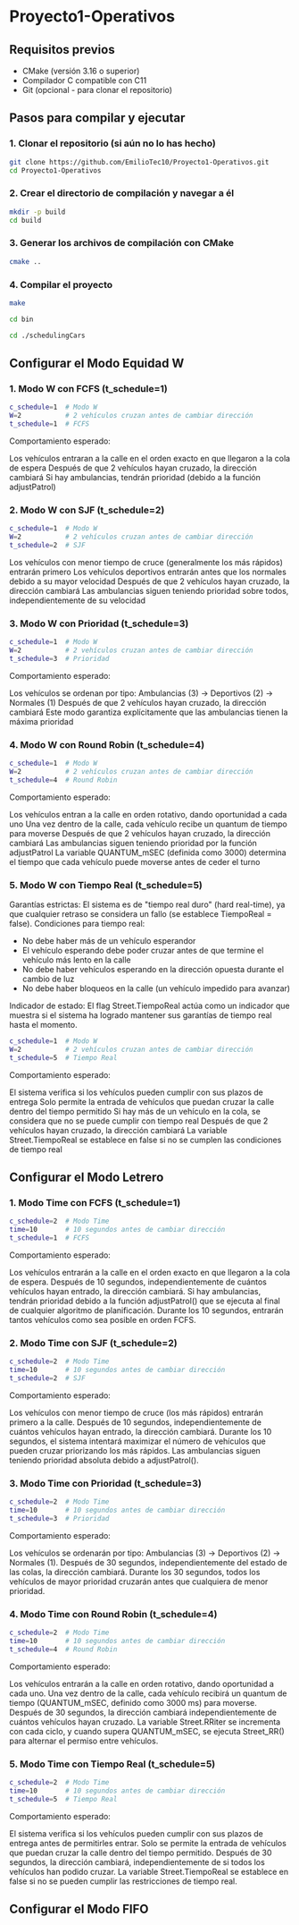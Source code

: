 # Proyecto1-Operativos

## Requisitos previos
- CMake (versión 3.16 o superior)
- Compilador C compatible con C11
- Git (opcional - para clonar el repositorio)

## Pasos para compilar y ejecutar

### 1. Clonar el repositorio (si aún no lo has hecho)

```bash
git clone https://github.com/EmilioTec10/Proyecto1-Operativos.git
cd Proyecto1-Operativos
```

### 2. Crear el directorio de compilación y navegar a él

```bash
mkdir -p build
cd build
```

### 3. Generar los archivos de compilación con CMake

```bash
cmake ..
```

### 4. Compilar el proyecto
```bash
make
```

```bash
cd bin
```

```bash
cd ./schedulingCars
```

## Configurar el Modo Equidad W

### 1. Modo W con FCFS (t_schedule=1)

```bash
c_schedule=1  # Modo W
W=2           # 2 vehículos cruzan antes de cambiar dirección
t_schedule=1  # FCFS
```

Comportamiento esperado:

Los vehículos entraran a la calle en el orden exacto en que llegaron a la cola de espera
Después de que 2 vehículos hayan cruzado, la dirección cambiará
Si hay ambulancias, tendrán prioridad (debido a la función adjustPatrol)

### 2. Modo W con SJF (t_schedule=2)

```bash
c_schedule=1  # Modo W
W=2           # 2 vehículos cruzan antes de cambiar dirección
t_schedule=2  # SJF
```

Los vehículos con menor tiempo de cruce (generalmente los más rápidos) entrarán primero
Los vehículos deportivos entrarán antes que los normales debido a su mayor velocidad
Después de que 2 vehículos hayan cruzado, la dirección cambiará
Las ambulancias siguen teniendo prioridad sobre todos, independientemente de su velocidad

### 3. Modo W con Prioridad (t_schedule=3)

```bash
c_schedule=1  # Modo W
W=2           # 2 vehículos cruzan antes de cambiar dirección
t_schedule=3  # Prioridad
```

Comportamiento esperado:

Los vehículos se ordenan por tipo: Ambulancias (3) → Deportivos (2) → Normales (1)
Después de que 2 vehículos hayan cruzado, la dirección cambiará
Este modo garantiza explícitamente que las ambulancias tienen la máxima prioridad

### 4. Modo W con Round Robin (t_schedule=4)

```bash
c_schedule=1  # Modo W
W=2           # 2 vehículos cruzan antes de cambiar dirección
t_schedule=4  # Round Robin
```

Comportamiento esperado:

Los vehículos entran a la calle en orden rotativo, dando oportunidad a cada uno
Una vez dentro de la calle, cada vehículo recibe un quantum de tiempo para moverse
Después de que 2 vehículos hayan cruzado, la dirección cambiará
Las ambulancias siguen teniendo prioridad por la función adjustPatrol
La variable QUANTUM_mSEC (definida como 3000) determina el tiempo que cada vehículo puede moverse antes de ceder el turno

### 5. Modo W con Tiempo Real (t_schedule=5)

Garantías estrictas: El sistema es de "tiempo real duro" (hard real-time), ya que cualquier retraso se considera un fallo (se establece TiempoReal = false).
Condiciones para tiempo real:

- No debe haber más de un vehículo esperandor
- El vehículo esperando debe poder cruzar antes de que termine el vehículo más lento en la calle
- No debe haber vehículos esperando en la dirección opuesta durante el cambio de luz
- No debe haber bloqueos en la calle (un vehículo impedido para avanzar)


Indicador de estado: El flag Street.TiempoReal actúa como un indicador que muestra si el sistema ha logrado mantener sus garantías de tiempo real hasta el momento.

```bash
c_schedule=1  # Modo W
W=2           # 2 vehículos cruzan antes de cambiar dirección
t_schedule=5  # Tiempo Real
```

Comportamiento esperado:

El sistema verifica si los vehículos pueden cumplir con sus plazos de entrega
Solo permite la entrada de vehículos que puedan cruzar la calle dentro del tiempo permitido
Si hay más de un vehículo en la cola, se considera que no se puede cumplir con tiempo real
Después de que 2 vehículos hayan cruzado, la dirección cambiará
La variable Street.TiempoReal se establece en false si no se cumplen las condiciones de tiempo real

## Configurar el Modo Letrero

### 1. Modo Time con FCFS (t_schedule=1)

```bash
c_schedule=2  # Modo Time
time=10       # 10 segundos antes de cambiar dirección
t_schedule=1  # FCFS
```

Comportamiento esperado:

Los vehículos entrarán a la calle en el orden exacto en que llegaron a la cola de espera.
Después de 10 segundos, independientemente de cuántos vehículos hayan entrado, la dirección cambiará.
Si hay ambulancias, tendrán prioridad debido a la función adjustPatrol() que se ejecuta al final de cualquier algoritmo de planificación.
Durante los 10 segundos, entrarán tantos vehículos como sea posible en orden FCFS.

### 2. Modo Time con SJF (t_schedule=2)

```bash
c_schedule=2  # Modo Time
time=10       # 10 segundos antes de cambiar dirección
t_schedule=2  # SJF
```

Comportamiento esperado:

Los vehículos con menor tiempo de cruce (los más rápidos) entrarán primero a la calle.
Después de 10 segundos, independientemente de cuántos vehículos hayan entrado, la dirección cambiará.
Durante los 10 segundos, el sistema intentará maximizar el número de vehículos que pueden cruzar priorizando los más rápidos.
Las ambulancias siguen teniendo prioridad absoluta debido a adjustPatrol().

### 3. Modo Time con Prioridad (t_schedule=3)

```bash
c_schedule=2  # Modo Time
time=10       # 10 segundos antes de cambiar dirección
t_schedule=3  # Prioridad
```

Comportamiento esperado:

Los vehículos se ordenarán por tipo: Ambulancias (3) → Deportivos (2) → Normales (1).
Después de 30 segundos, independientemente del estado de las colas, la dirección cambiará.
Durante los 30 segundos, todos los vehículos de mayor prioridad cruzarán antes que cualquiera de menor prioridad.


### 4. Modo Time con Round Robin (t_schedule=4)

```bash
c_schedule=2  # Modo Time
time=10       # 10 segundos antes de cambiar dirección
t_schedule=4  # Round Robin
```

Comportamiento esperado:

Los vehículos entrarán a la calle en orden rotativo, dando oportunidad a cada uno.
Una vez dentro de la calle, cada vehículo recibirá un quantum de tiempo (QUANTUM_mSEC, definido como 3000 ms) para moverse.
Después de 30 segundos, la dirección cambiará independientemente de cuántos vehículos hayan cruzado.
La variable Street.RRiter se incrementa con cada ciclo, y cuando supera QUANTUM_mSEC, se ejecuta Street_RR() para alternar el permiso entre vehículos.

### 5. Modo Time con Tiempo Real (t_schedule=5)
```bash
c_schedule=2  # Modo Time
time=10       # 10 segundos antes de cambiar dirección
t_schedule=5  # Tiempo Real
```

Comportamiento esperado:

El sistema verifica si los vehículos pueden cumplir con sus plazos de entrega antes de permitirles entrar.
Solo se permite la entrada de vehículos que puedan cruzar la calle dentro del tiempo permitido.
Después de 30 segundos, la dirección cambiará, independientemente de si todos los vehículos han podido cruzar.
La variable Street.TiempoReal se establece en false si no se pueden cumplir las restricciones de tiempo real.

## Configurar el Modo FIFO